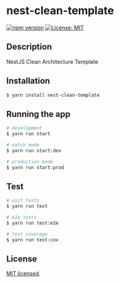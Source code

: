 
# nest-clean-template

[![npm version](https://badge.fury.io/js/nest-clean-template.svg)](https://badge.fury.io/js/nest-clean-template)
[![License: MIT](https://img.shields.io/badge/License-MIT-yellow.svg)](https://opensource.org/licenses/MIT)

## Description

NestJS Clean Architecture Template

## Installation

```bash
$ yarn install nest-clean-template
```

## Running the app

```bash
# development
$ yarn run start

# watch mode
$ yarn run start:dev

# production mode
$ yarn run start:prod
```

## Test

```bash
# unit tests
$ yarn run test

# e2e tests
$ yarn run test:e2e

# test coverage
$ yarn run test:cov
```

## License

[MIT licensed](LICENSE).

